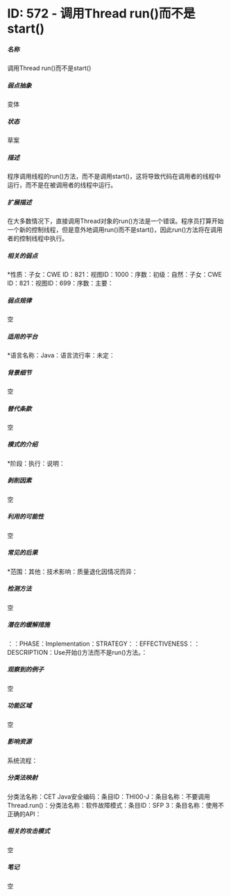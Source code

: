 # ID: 572 - 调用Thread run()而不是start()
<h5>名称</h5>调用Thread run()而不是start()
<h5>弱点抽象</h5>变体
<h5>状态</h5>草案
<h5>描述</h5>程序调用线程的run()方法，而不是调用start()，这将导致代码在调用者的线程中运行，而不是在被调用者的线程中运行。
<h5>扩展描述</h5>在大多数情况下，直接调用Thread对象的run()方法是一个错误。程序员打算开始一个新的控制线程，但是意外地调用run()而不是start()，因此run()方法将在调用者的控制线程中执行。
<h5>相关的弱点</h5>*性质：子女：CWE ID：821：视图ID：1000：序数：初级：自然：子女：CWE ID：821：视图ID：699：序数：主要：
<h5>弱点规律</h5>空
<h5>适用的平台</h5>*语言名称：Java：语言流行率：未定：
<h5>背景细节</h5>空
<h5>替代条款</h5>空
<h5>模式的介绍</h5>*阶段：执行：说明：
<h5>剥削因素</h5>空
<h5>利用的可能性</h5>空
<h5>常见的后果</h5>*范围：其他：技术影响：质量退化因情况而异：
<h5>检测方法</h5>空
<h5>潜在的缓解措施</h5>：：PHASE：Implementation：STRATEGY：：EFFECTIVENESS：：DESCRIPTION：Use开始()方法而不是run()方法。：
<h5>观察到的例子</h5>空
<h5>功能区域</h5>空
<h5>影响资源</h5>系统流程：
<h5>分类法映射</h5>分类法名称：CET Java安全编码：条目ID：THI00-J：条目名称：不要调用Thread.run()：分类法名称：软件故障模式：条目ID：SFP 3：条目名称：使用不正确的API：
<h5>相关的攻击模式</h5>空
<h5>笔记</h5>空

